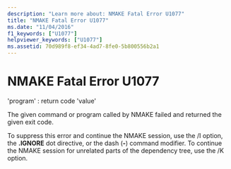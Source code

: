 ```yaml
---
description: "Learn more about: NMAKE Fatal Error U1077"
title: "NMAKE Fatal Error U1077"
ms.date: "11/04/2016"
f1_keywords: ["U1077"]
helpviewer_keywords: ["U1077"]
ms.assetid: 70d989f8-ef34-4ad7-8fe0-5b800556b2a1
---
```

# NMAKE Fatal Error U1077

'program' : return code 'value'

The given command or program called by NMAKE failed and returned the given exit code.

To suppress this error and continue the NMAKE session, use the /I option, the **.IGNORE** dot directive, or the dash (**-**) command modifier. To continue the NMAKE session for unrelated parts of the dependency tree, use the /K option.
